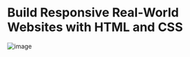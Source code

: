 # Build Responsive Real-World Websites with HTML and CSS <br>

![image](https://github.com/MucahidDeveloper/Kalbonyan-Elmarsos/assets/127043807/f6965a8b-d48a-4dc5-bfb3-0100525092bc)
